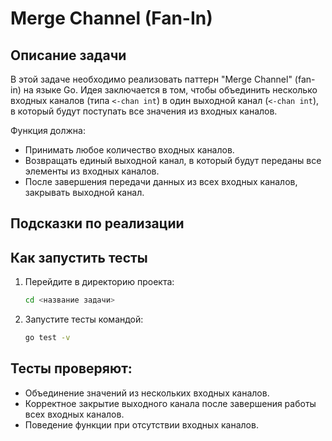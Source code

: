 # Merge Channel (Fan-In)

## Описание задачи

В этой задаче необходимо реализовать паттерн "Merge Channel" (fan-in) на языке Go.
Идея заключается в том, чтобы объединить несколько входных каналов (типа `<-chan int`) в один выходной канал (`<-chan int`),
в который будут поступать все значения из входных каналов.

Функция должна:

- Принимать любое количество входных каналов.
- Возвращать единый выходной канал, в который будут переданы все элементы из входных каналов.
- После завершения передачи данных из всех входных каналов, закрывать выходной канал.

## Подсказки по реализации


## Как запустить тесты

1. Перейдите в директорию проекта:
   ```bash
   cd <название задачи>
   ```
2. Запустите тесты командой:
   ```bash
   go test -v
   ```

## Тесты проверяют:

- Объединение значений из нескольких входных каналов.
- Корректное закрытие выходного канала после завершения работы всех входных каналов.
- Поведение функции при отсутствии входных каналов.

